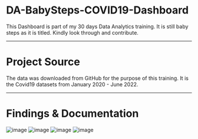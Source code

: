 # DA-BabySteps-COVID19-Dashboard
This Dashboard is part of my 30 days Data Analytics training. It is still baby steps as it is titled. Kindly look through and contribute.

----
# Project Source
The data was downloaded from GitHub for the purpose of this training. It is the Covid19 datasets from January 2020 - June 2022.

----
# Findings & Documentation
![image](https://user-images.githubusercontent.com/107129023/174992018-2645a112-6a5f-45a7-a052-079d5a9079eb.png)
![image](https://user-images.githubusercontent.com/107129023/174992046-8958496c-c144-4e89-8220-01de7efb6c0d.png)
![image](https://user-images.githubusercontent.com/107129023/174992083-5b05201f-3a59-4f0e-86db-38997c73bdb8.png)
![image](https://user-images.githubusercontent.com/107129023/174992102-b0e3a68a-3037-45e5-b215-38bbaad72f03.png)
